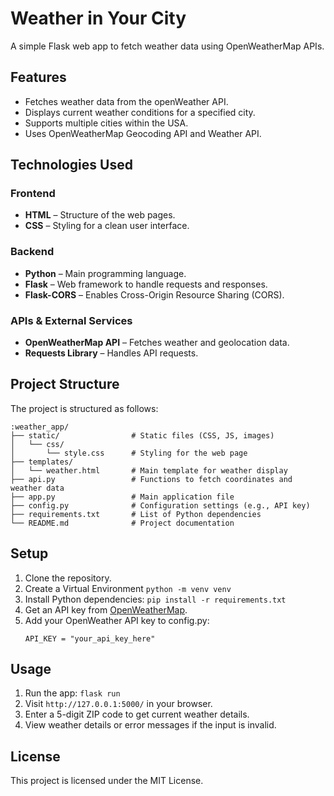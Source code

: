 # Weather in Your City 
A simple Flask web app to fetch weather data using OpenWeatherMap APIs.

## Features
- Fetches weather data from the openWeather API.
- Displays current weather conditions for a specified city.
- Supports multiple cities within the USA.
- Uses OpenWeatherMap Geocoding API and Weather API.

## Technologies Used
### Frontend  
- **HTML** – Structure of the web pages.  
- **CSS** – Styling for a clean user interface.  

### Backend  
- **Python** – Main programming language.  
- **Flask** – Web framework to handle requests and responses.  
- **Flask-CORS** – Enables Cross-Origin Resource Sharing (CORS).  

### APIs & External Services  
- **OpenWeatherMap API** – Fetches weather and geolocation data.  
- **Requests Library** – Handles API requests.  


## Project Structure

The project is structured as follows:

```
:weather_app/
├── static/                # Static files (CSS, JS, images)
│   └── css/
│       └── style.css      # Styling for the web page
├── templates/
│   └── weather.html       # Main template for weather display
├── api.py                 # Functions to fetch coordinates and weather data
├── app.py                 # Main application file
├── config.py              # Configuration settings (e.g., API key)
├── requirements.txt       # List of Python dependencies
└── README.md              # Project documentation
```

## Setup

1. Clone the repository.
2. Create a Virtual Environment `python -m venv venv`
3. Install Python dependencies: `pip install -r requirements.txt`
4. Get an API key from [OpenWeatherMap](https://openweathermap.org/).
5. Add your OpenWeather API key to config.py:
    ```
    API_KEY = "your_api_key_here"
    ```
   
## Usage
1. Run the app: `flask run`
2. Visit `http://127.0.0.1:5000/` in your browser.
3. Enter a 5-digit ZIP code  to get current weather details.
4. View weather details or error messages if the input is invalid.

## License
This project is licensed under the MIT License.